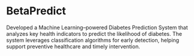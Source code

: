 # BetaPredict
Developed a Machine Learning–powered Diabetes Prediction System that analyzes key health indicators to predict the likelihood of diabetes. The system leverages classification algorithms for early detection, helping support preventive healthcare and timely intervention.
